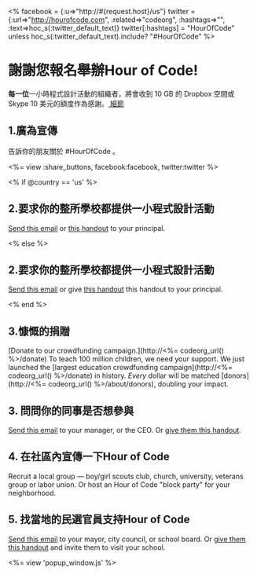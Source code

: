 <% facebook = {:u=>"http://#{request.host}/us"}
                      twitter = {:url=>"http://hourofcode.com", :related=>"codeorg", :hashtags=>"", :text=>hoc_s(:twitter_default_text)}
                      twitter[:hashtags] = "HourOfCode" unless hoc_s(:twitter_default_text).include? "#HourOfCode" %>



# 謝謝您報名舉辦Hour of Code!

**每一位**一小時程式設計活動的組織者，將會收到 10 GB 的 Dropbox 空間或 Skype 10 美元的額度作為感謝。[ 細節](<%= hoc_uri('/prizes') %>)

## 1.廣為宣傳

告訴你的朋友關於 #HourOfCode 。

<%= view :share_buttons, facebook:facebook, twitter:twitter %>

<% if @country == 'us' %>

## 2.要求你的整所學校都提供一小程式設計活動

[Send this email](<%= hoc_uri('/resources#email') %>) or [this handout](/resources/hoc-one-pager.pdf) to your principal.

<% else %>

## 2.要求你的整所學校都提供一小程式設計活動

[Send this email](<%= hoc_uri('/resources#email') %>) or give [this handout](/resources/hoc-one-pager.pdf) this handout</a> to your principal.

<% end %>

## 3.慷慨的捐贈

[Donate to our crowdfunding campaign.](http://<%= codeorg_url() %>/donate) To teach 100 million children, we need your support. We just launched the [largest education crowdfunding campaign](http://<%= codeorg_url() %>/donate) in history. *Every* dollar will be matched [donors](http://<%= codeorg_url() %>/about/donors), doubling your impact.

## 3. 問問你的同事是否想參與

[Send this email](<%= hoc_uri('/resources#email') %>) to your manager, or the CEO. Or [give them this handout](http://hourofcode.com/resources/hoc-one-pager.pdf).

## 4. 在社區內宣傳一下Hour of Code

Recruit a local group — boy/girl scouts club, church, university, veterans group or labor union. Or host an Hour of Code "block party" for your neighborhood.

## 5. 找當地的民選官員支持Hour of Code

[Send this email](<%= hoc_uri('/resources#politicians') %>) to your mayor, city council, or school board. Or [give them this handout](http://hourofcode.com/resources/hoc-one-pager.pdf) and invite them to visit your school.

<%= view 'popup_window.js' %>
